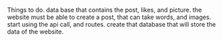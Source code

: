 Things to do. 
data base that contains the post, likes, and picture. 
the website must be able to create a post, that can take words, and images. 
start using the api call, and routes. 
create that database that will store the data of the website. 
